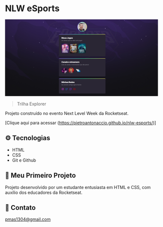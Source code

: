 # NLW eSports 

![preview](./.github/preview.png)

> Trilha Explorer

Projeto construído no evento Next Level Week da Rocketseat.

[Clique aqui para acessar (https://pietroantonaccio.github.io/nlw-esports/)]

## ⚙ Tecnologias

- HTML
- CSS
- Git e Github

## 🚀 Meu Primeiro Projeto

Projeto desenvolvido por um estudante entusiasta em HTML e CSS, com auxílio dos educadores da Rocketseat.

## 📧 Contato

pmas1304@gmail.com